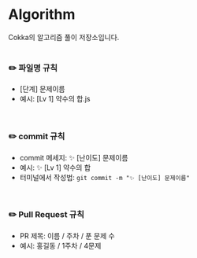 # Algorithm
Cokka의 알고리즘 풀이 저장소입니다.
<br/>
<br/>

### ✏️ 파일명 규칙
- [단계] 문제이름
- 예시: [Lv 1] 약수의 합.js
<br/>

### ✏️ commit 규칙
- commit 메세지: ✨ [난이도] 문제이름
- 예시: ✨ [Lv 1] 약수의 합
- 터미널에서 작성법:
  `git commit -m "✨ [난이도] 문제이름"`
<br/>

### ✏️ Pull Request 규칙
- PR 제목: 이름 / 주차 / 푼 문제 수
- 예시: 홍길동 / 1주차 / 4문제
